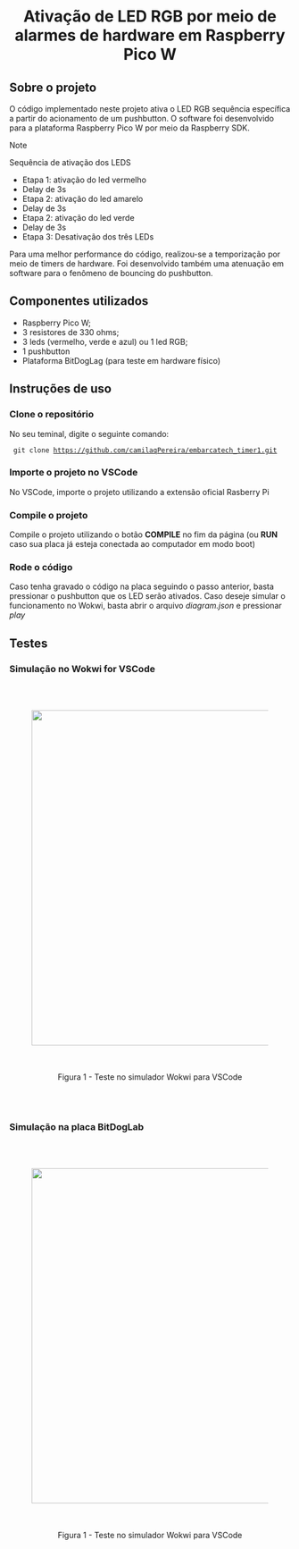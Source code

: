 <h1 align="center"> Ativação de LED RGB por meio de alarmes de hardware em Raspberry Pico W</h1>

## Sobre o projeto

O código implementado neste projeto ativa o LED RGB sequência específica a partir do acionamento de um pushbutton. O software foi desenvolvido para a plataforma 
Raspberry Pico W por meio da Raspberry SDK.

> [!NOTE] 
> Sequência de ativação dos LEDS
> - Etapa 1: ativação do led vermelho
> - Delay de 3s
> - Etapa 2: ativação do led amarelo
> - Delay de 3s
> - Etapa 2: ativação do led verde
> - Delay de 3s
> - Etapa 3: Desativação dos três LEDs

Para uma melhor performance do código, realizou-se a temporização por meio de timers de hardware. Foi desenvolvido também uma atenuação em software para o fenômeno
de bouncing do pushbutton.

## Componentes utilizados
- Raspberry Pico W;
- 3 resistores de 330 ohms;
- 3 leds (vermelho, verde e azul) ou 1 led RGB;
- 1 pushbutton
- Plataforma BitDogLag (para teste em hardware físico)


## Instruções de uso


### Clone o repositório
No seu teminal, digite o seguinte comando:

<code> git clone https://github.com/camilaqPereira/embarcatech_timer1.git </code>

### Importe o projeto no VSCode
No VSCode, importe o projeto utilizando a extensão oficial Rasberry Pi

### Compile o projeto
Compile o projeto utilizando o botão **COMPILE** no fim da página (ou **RUN** caso sua placa já esteja conectada ao computador em modo boot)

### Rode o código
Caso tenha gravado o código na placa seguindo o passo anterior, basta pressionar o pushbutton que os LED serão ativados.
Caso deseje simular o funcionamento no Wokwi, basta abrir o arquivo _diagram.json_ e pressionar _play_


## Testes


### Simulação no Wokwi for VSCode

<div align="center">
  <figure>  
    <img src="docs/wokwi.gif" width="600px">
    <figcaption>
      <p align="center">
        
Figura 1 - Teste no simulador Wokwi para VSCode

</p>
    </figcaption>
  </figure>
</div>

### Simulação na placa BitDogLab

<div align="center">
  <figure>  
    <img src="docs/bitdoglab.gif" width="600px">
    <figcaption>
      <p align="center">
        
Figura 1 - Teste no simulador Wokwi para VSCode

</p>
    </figcaption>
  </figure>
</div>

